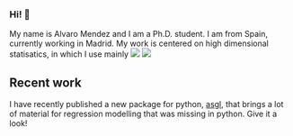 ### Hi! 👋

My name is Alvaro Mendez and I am a Ph.D. student. I am from Spain, currently working in Madrid. My work is centered on high dimensional statisatics, in which I use mainly 
![](https://img.shields.io/badge/Code-R-2bbc8c)
![](https://img.shields.io/badge/Code-Python-informational?style=flat&logo=python&logoColor=white&color=2bbc8a)

## Recent work

I have recently published a new package for python, [asgl](https://github.com/alvaromc317/asgl), that brings a lot of material for regression modelling that was missing in python. Give it a look!

<!--
**alvaromc317/alvaromc317** is a ✨ _special_ ✨ repository because its `README.md` (this file) appears on your GitHub profile.

Here are some ideas to get you started:

- 🔭 I’m currently working on ...
- 🌱 I’m currently learning ...
- 👯 I’m looking to collaborate on ...
- 🤔 I’m looking for help with ...
- 💬 Ask me about ...
- 📫 How to reach me: ...
- 😄 Pronouns: ...
- ⚡ Fun fact: ...
-->
